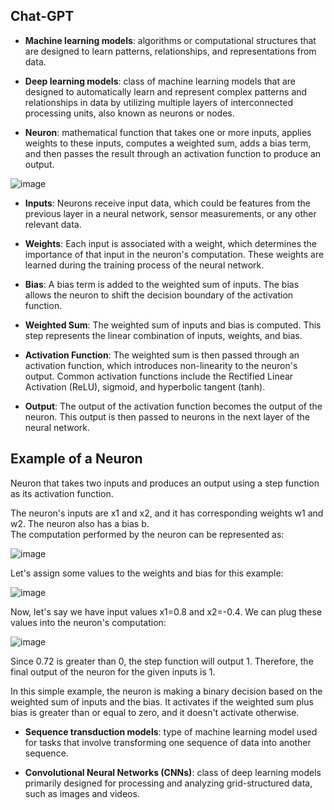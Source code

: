 ## Chat-GPT

- **Machine learning models**: algorithms or computational structures that are designed to learn patterns, relationships, and representations from data.

- **Deep learning models**: class of machine learning models that are designed to automatically learn and represent complex patterns and relationships in data by utilizing multiple layers of interconnected processing units, also known as neurons or nodes.

- **Neuron**: mathematical function that takes one or more inputs, applies weights to these inputs, computes a weighted sum, adds a bias term, and then passes the result through an activation function to produce an output.

![image](https://github.com/cprieto76/Chat-GPT/assets/115907710/30548509-615c-4ac6-8477-dfe3d72b5619)

- **Inputs**: Neurons receive input data, which could be features from the previous layer in a neural network, sensor measurements, or any other relevant data.

- **Weights**: Each input is associated with a weight, which determines the importance of that input in the neuron's computation. These weights are learned during the training process of the neural network.

- **Bias**: A bias term is added to the weighted sum of inputs. The bias allows the neuron to shift the decision boundary of the activation function.

- **Weighted Sum**: The weighted sum of inputs and bias is computed. This step represents the linear combination of inputs, weights, and bias.

- **Activation Function**: The weighted sum is then passed through an activation function, which introduces non-linearity to the neuron's output. Common activation functions include the Rectified Linear Activation (ReLU), sigmoid, and hyperbolic tangent (tanh).

- **Output**: The output of the activation function becomes the output of the neuron. This output is then passed to neurons in the next layer of the neural network.

## Example of a Neuron

Neuron that takes two inputs and produces an output using a step function as its activation function.

The neuron's inputs are x1 and x2, and it has corresponding weights w1 and w2. The neuron also has a bias b.  
The computation performed by the neuron can be represented as:  

![image](https://github.com/cprieto76/Chat-GPT/assets/115907710/5f24b455-a893-4c5d-a2f3-8d15c153d6a5)  

Let's assign some values to the weights and bias for this example:

![image](https://github.com/cprieto76/Chat-GPT/assets/115907710/a7dc3eb7-a27b-4320-83d3-72ce7f19157e)

Now, let's say we have input values x1=0.8 and x2=-0.4. We can plug these values into the neuron's computation:  

![image](https://github.com/cprieto76/Chat-GPT/assets/115907710/b3af8861-9172-4390-9b2c-a0013b664382)  

Since 0.72 is greater than 0, the step function will output 1. Therefore, the final output of the neuron for the given inputs is 1.

In this simple example, the neuron is making a binary decision based on the weighted sum of inputs and the bias. It activates if the weighted sum plus bias is greater than or equal to zero, and it doesn't activate otherwise.

- **Sequence transduction models**: type of machine learning model used for tasks that involve transforming one sequence of data into another sequence.

- **Convolutional Neural Networks (CNNs)**: class of deep learning models primarily designed for processing and analyzing grid-structured data, such as images and videos.



